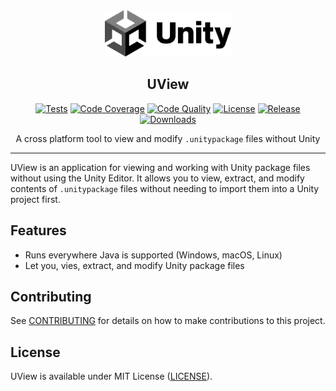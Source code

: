 <div align="center">
  <picture>
    <img alt="UView Logo" src="logo.svg" height="40%" width="40%">
  </picture>
<br>

<h2>UView</h2>

[![Tests](https://img.shields.io/github/actions/workflow/status/habedi/uview/tests.yml?label=tests&style=flat&labelColor=282c34&logo=github)](https://github.com/habedi/uview/actions/workflows/tests.yml)
[![Code Coverage](https://img.shields.io/codecov/c/github/habedi/uview?style=flat&labelColor=282c34&logo=codecov)](https://codecov.io/gh/habedi/uview)
[![Code Quality](https://img.shields.io/codefactor/grade/github/habedi/uview?style=flat&labelColor=282c34&logo=codefactor)](https://www.codefactor.io/repository/github/habedi/uview)
[![License](https://img.shields.io/badge/license-MIT-007ec6?style=flat&labelColor=282c34&logo=open-source-initiative)](LICENSE)
[![Release](https://img.shields.io/github/release/habedi/uview.svg?style=flat&labelColor=282c34&logo=github)](https://github.com/habedi/uview/releases/latest)
[![Downloads](https://img.shields.io/github/downloads/habedi/uview/total?style=flat&labelColor=282c34&logo=github)](https://github.com/habedi/gogg/releases)

A cross platform tool to view and modify `.unitypackage` files without Unity

</div>

---

UView is an application for viewing and working with Unity package files without using the Unity Editor.
It allows you to view, extract, and modify contents of `.unitypackage` files without needing to import them into a Unity project first.

## Features

- Runs everywhere Java is supported (Windows, macOS, Linux)
- Let you, vies, extract, and modify Unity package files

## Contributing

See [CONTRIBUTING](CONTRIBUTING.md) for details on how to make contributions to this project.

## License

UView is available under MIT License ([LICENSE](LICENSE)).
